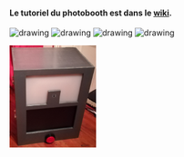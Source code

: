 #### Le tutoriel du photobooth est dans le [wiki](https://github.com/aek31/Photobooth/wiki/Pr%C3%A9sentation).


<img src="https://github.com/aek31/Photobooth/blob/master/Photos/trois.JPG" alt="drawing" height="130px"/>           <img src="https://github.com/aek31/Photobooth/blob/master/Photos/deux.JPG" alt="drawing" height="130px"/>  <img src="https://github.com/aek31/Photobooth/blob/master/Photos/un.JPG" alt="drawing" height="130px"/>  <img src="https://github.com/aek31/Photobooth/blob/master/Photos/zero.JPG" alt="drawing" height="130px"/>



<img src="https://github.com/aek31/Photobooth/blob/master/Photos/photo1.jpg" alt="drawing" height="180px"/> 
